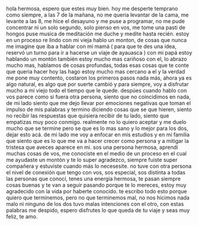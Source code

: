 hola hermosa, espero que estes muy bien.
hoy me desperte temprano como siempre, a las 7 de la mañana, no me queria levantar de la cama, me levante a las 8, me hice el desayuno y me puse a programar, no me pude concentrar ni un solo segundo, solo pienso en vos, me tome una pasti de hongos puse musica de meditación me duche y medite hasta recién.
estoy en un proceso re lindo con mi vieja hablo un monton, de cosas que nunca me imagine que iba a hablar con mi mamá ( para que te des una idea, reservó un turno para ir a hacerse un viaje de ayauasca ) con mi papá estoy hablando un montón también estoy mucho mas cariñoso con el, lo abrazo mucho mas, hablamos de cosas profundas, todas esas cosas que te conte que queria hacer hoy las hago estoy mucho mas cercano a el y la verdad me pone muy contento, costaron los primeros pasos nada más, ahora ya es algo natural, es algo que por suerte cambió y para siempre, voy a disfrutar mucho a mi viejo todo el tiempo que le quede.
despúes cuando hablo con vos parece como si fuera otra persona, siento que no coincidimos en nada, de mi lado siento que me dejo llevar por emociones negativas que toman el impulso de mis palabras y termino diciendo cosas que se que hieren, siento no recibir las respuestas que quisiera recibir de tu lado, siento que empatizas muy poco conmigo.
realmente no lo quiero aceptar y me duelo mucho que se termine pero se que es lo mas sano y lo mejor para los dos, dejar esto acá.
de mi lado me voy a enfocar en mis estudios y en mi familia que siento que es lo que me va a hacer crecer como persona y a mitigar la tristesa que aveces aparece en mi. 
sos una persona hermosa, aprendí muchas cosas de vos, me conociste en el medio de un proceso en el cual me ayudaste un montón y te lo super agradezco, siempre fuiste super compañera y estuviste cuando más lo necesesite.
no tuve con otra persona el nivel de conexión que tengo con vos, sos especial, sos distinta a todas las personas que conocí, tenes una energia hermosa, te pasan siempre cosas buenas y te van a seguir pasando porque te lo mereces, estoy muy agradecido con la vida por haberte conocido.
te escribo todo esto porque quiero que terminemos, pero no que terminemos mal, no nos hicimos nada malo ni ninguno de los dos tuvo malas intenciones con el otro, con estas palabras me despido, espero disfrutes lo que queda de tu viaje y seas muy feliz, te amo.
